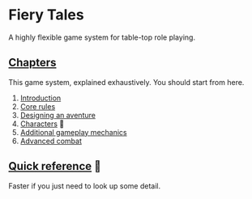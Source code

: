 # Fiery Tales

A highly flexible game system for table-top role playing.

## [Chapters](/chapters/)

This game system, explained exhaustively.
You should start from here.

1. [Introduction](/chapters/01-intro/english.md)
2. [Core rules](/chapters/02-core/english.md)
3. [Designing an aventure](/chapters/03-adventure/english.md)
4. [Characters](/chapters/04-characters/english.md) 🚧
5. [Additional gameplay mechanics](/chapters/05-mechanics/english.md)
6. [Advanced combat](/chapters/06-combat/english.md)

## [Quick reference](/reference/english.md) 🚧

Faster if you just need to look up some detail.
